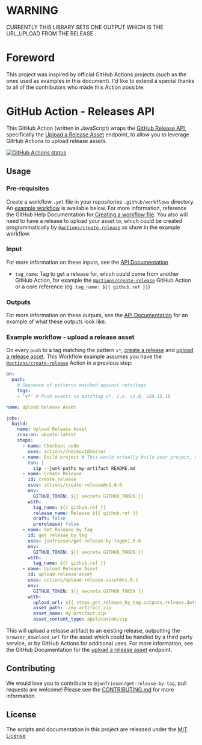 # WARNING

CURRENTLY THIS LIBRARY SETS ONE OUTPUT WHICH IS THE URL_UPLOAD FROM THE RELEASE.

# Foreword
This project was inspired by official GitHub Actions projects (such as the ones used as examples in this document). I'd like to extend a special thanks to all of the contributors who made this Action possible.

# GitHub Action - Releases API
This GitHub Action (written in JavaScript) wraps the [GitHub Release API](https://developer.github.com/v3/repos/releases/), specifically the [Upload a Release Asset](https://developer.github.com/v3/repos/releases/#upload-a-release-asset) endpoint, to allow you to leverage GitHub Actions to upload release assets.

<a href="https://github.com/jonfriesen/get-release-by-tag"><img alt="GitHub Actions status" src="https://github.com/jonfriesen/get-release-by-tag/workflows/Tests/badge.svg"></a>

## Usage
### Pre-requisites
Create a workflow `.yml` file in your repositories `.github/workflows` directory. An [example workflow](#example-workflow---upload-a-release-asset) is available below. For more information, reference the GitHub Help Documentation for [Creating a workflow file](https://help.github.com/en/articles/configuring-a-workflow#creating-a-workflow-file). You also will need to have a release to upload your asset to, which could be created programmatically by [`@actions/create-release`](https://www.github.com/actions/create-release) as show in the example workflow.

### Input
For more information on these inputs, see the [API Documentation](https://developer.github.com/v3/repos/releases/#input-2)

- `tag_name`: Tag to get a release for, which could come from another GitHub Action, for example the [`@actions/create-release`](https://www.github.com/actions/create-release) GitHub Action or a core reference (eg. `tag_name: ${{ github.ref }}`)

### Outputs
For more information on these outputs, see the [API Documentation](https://developer.github.com/v3/repos/releases/#get-a-release-by-tag-name) for an example of what these outputs look like.

### Example workflow - upload a release asset
On every `push` to a tag matching the pattern `v*`, [create a release](https://developer.github.com/v3/repos/releases/#create-a-release) and [upload a release asset](https://developer.github.com/v3/repos/releases/#upload-a-release-asset). This Workflow example assumes you have the [`@actions/create-release`](https://www.github.com/actions/create-release) Action in a previous step:

```yaml
on:
  push:
    # Sequence of patterns matched against refs/tags
    tags:
    - 'v*' # Push events to matching v*, i.e. v1.0, v20.15.10

name: Upload Release Asset

jobs:
  build:
    name: Upload Release Asset
    runs-on: ubuntu-latest
    steps:
      - name: Checkout code
        uses: actions/checkout@master
      - name: Build project # This would actually build your project, using zip for an example artifact
        run: |
          zip --junk-paths my-artifact README.md
      - name: Create Release
        id: create_release
        uses: actions/create-release@v1.0.0
        env:
          GITHUB_TOKEN: ${{ secrets.GITHUB_TOKEN }}
        with:
          tag_name: ${{ github.ref }}
          release_name: Release ${{ github.ref }}
          draft: false
          prerelease: false
      - name: Get Release by Tag
        id: get_release_by_tag
        uses: jonfriesen/get-release-by-tag@v1.0.0
        env:
          GITHUB_TOKEN: ${{ secrets.GITHUB_TOKEN }}
        with:
          tag_name: ${{ github.ref }}
      - name: Upload Release Asset
        id: upload-release-asset 
        uses: actions/upload-release-asset@v1.0.1
        env:
          GITHUB_TOKEN: ${{ secrets.GITHUB_TOKEN }}
        with:
          upload_url: ${{ steps.get_release_by_tag.outputs.release.data.upload_url }} # This pulls from the GET RELEASE BY TAG step above, referencing it's ID to get its release object, which include a `upload_url`. See this blog post for more info: https://jasonet.co/posts/new-features-of-github-actions/#passing-data-to-future-steps 
          asset_path: ./my-artifact.zip
          asset_name: my-artifact.zip
          asset_content_type: application/zip
```

This will upload a release artifact to an existing release, outputting the `browser_download_url` for the asset which could be handled by a third party service, or by GitHub Actions for additional uses. For more information, see the GitHub Documentation for the [upload a release asset](https://developer.github.com/v3/repos/releases/#upload-a-release-asset) endpoint. 

## Contributing
We would love you to contribute to `@jonfriesen/get-release-by-tag`, pull requests are welcome! Please see the [CONTRIBUTING.md](CONTRIBUTING.md) for more information.

## License
The scripts and documentation in this project are released under the [MIT License](LICENSE)
